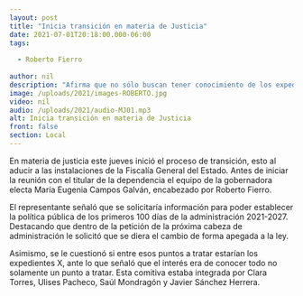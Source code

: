```yaml
---
layout: post
title: "Inicia transición en materia de Justicia"
date: 2021-07-01T20:18:00.000-06:00
tags:
  
  - Roberto Fierro
  
author: nil
description: "Afirma que no sólo buscan tener conocimiento de los expedientes x, sino de toda la fiscalía."
image: /uploads/2021/images-ROBERTO.jpg
video: nil
audio: /uploads/2021/audio-MJ01.mp3
alt: Inicia transición en materia de Justicia
front: false
section: Local
---
```


En materia de justicia este jueves inició el proceso de transición, esto al aducir a las instalaciones de la Fiscalía General del Estado. Antes de iniciar la reunión con el titular de la dependencia el equipo de la gobernadora electa María Eugenia Campos Galván, encabezado por Roberto Fierro.

El representante señaló que se solicitaría información para poder establecer la política pública de los primeros 100 días de la administración 2021-2027. Destacando que dentro de la petición de la próxima cabeza de administración le solicitó que se diera el cambio de forma apegada a la ley.

Asimismo, se le cuestionó si entre esos puntos a tratar estarían los expedientes X, ante lo que señaló que el interés era de conocer todo no solamente un punto a tratar. Esta comitiva estaba integrada por Clara Torres, Ulises Pacheco, Saúl Mondragón y Javier Sánchez Herrera.
